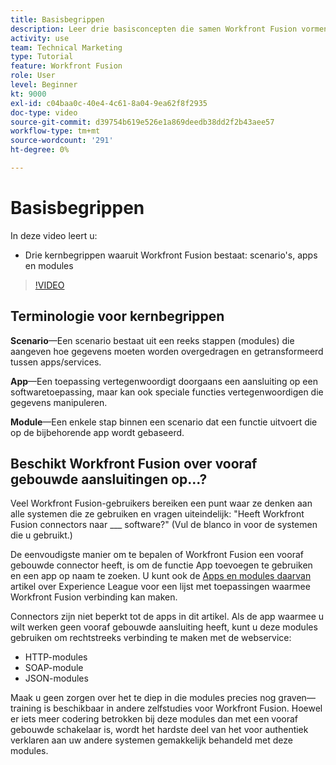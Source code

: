 ```yaml
---
title: Basisbegrippen
description: Leer drie basisconcepten die samen Workfront Fusion vormen - scenario's, apps en modules in [!DNL Adobe Workfront Fusion].
activity: use
team: Technical Marketing
type: Tutorial
feature: Workfront Fusion
role: User
level: Beginner
kt: 9000
exl-id: c04baa0c-40e4-4c61-8a04-9ea62f8f2935
doc-type: video
source-git-commit: d39754b619e526e1a869deedb38dd2f2b43aee57
workflow-type: tm+mt
source-wordcount: '291'
ht-degree: 0%

---
```


# Basisbegrippen

In deze video leert u:

* Drie kernbegrippen waaruit Workfront Fusion bestaat: scenario&#39;s, apps en modules

>[!VIDEO](https://video.tv.adobe.com/v/335260/?quality=12)

## Terminologie voor kernbegrippen

**Scenario**—Een scenario bestaat uit een reeks stappen (modules) die aangeven hoe gegevens moeten worden overgedragen en getransformeerd tussen apps/services.

**App**—Een toepassing vertegenwoordigt doorgaans een aansluiting op een softwaretoepassing, maar kan ook speciale functies vertegenwoordigen die gegevens manipuleren.

**Module**—Een enkele stap binnen een scenario dat een functie uitvoert die op de bijbehorende app wordt gebaseerd.

## Beschikt Workfront Fusion over vooraf gebouwde aansluitingen op...?

Veel Workfront Fusion-gebruikers bereiken een punt waar ze denken aan alle systemen die ze gebruiken en vragen uiteindelijk: &quot;Heeft Workfront Fusion connectors naar ___ software?&quot; (Vul de blanco in voor de systemen die u gebruikt.)

De eenvoudigste manier om te bepalen of Workfront Fusion een vooraf gebouwde connector heeft, is om de functie App toevoegen te gebruiken en een app op naam te zoeken. U kunt ook de [Apps en modules daarvan](https://experienceleague.adobe.com/docs/workfront/using/adobe-workfront-fusion/fusion-apps-and-modules/apps-and-their-modules.html?lang=en) artikel over Experience League voor een lijst met toepassingen waarmee Workfront Fusion verbinding kan maken.

Connectors zijn niet beperkt tot de apps in dit artikel. Als de app waarmee u wilt werken geen vooraf gebouwde aansluiting heeft, kunt u deze modules gebruiken om rechtstreeks verbinding te maken met de webservice:

* HTTP-modules
* SOAP-module
* JSON-modules

Maak u geen zorgen over het te diep in die modules precies nog graven—training is beschikbaar in andere zelfstudies voor Workfront Fusion. Hoewel er iets meer codering betrokken bij deze modules dan met een vooraf gebouwde schakelaar is, wordt het hardste deel van het voor authentiek verklaren aan uw andere systemen gemakkelijk behandeld met deze modules.
